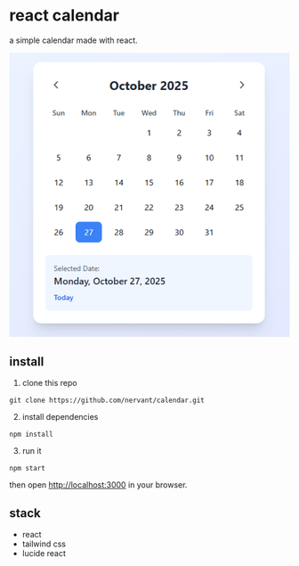 <h1>react calendar</h1>

a simple calendar made with react.

<img src="public/preview.png" alt="calendar preview" width="600" />

<h2>install</h2>

1. clone this repo

```
git clone https://github.com/nervant/calendar.git
```

2. install dependencies

```
npm install
```

3. run it

```
npm start
```

then open [http://localhost:3000](http://localhost:3000) in your browser.

<h2>stack</h2>

* react
* tailwind css
* lucide react

